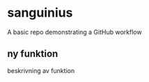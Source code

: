 # sanguinius
A basic repo demonstrating a GitHub workflow

## ny funktion

beskrivning av funktion

